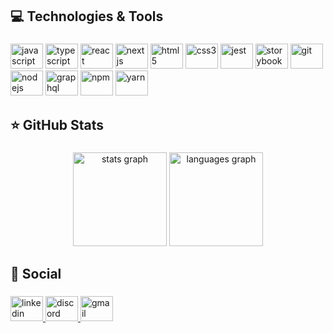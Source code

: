 ###

<h2 align="left">💻 Technologies & Tools</h2>

###

<div align="left">
  <img src="https://cdn.jsdelivr.net/gh/devicons/devicon/icons/javascript/javascript-original.svg" height="40" width="52" alt="javascript" title="javascript" />
  <img src="https://cdn.jsdelivr.net/gh/devicons/devicon/icons/typescript/typescript-original.svg" height="40" width="52" alt="typescript" title="typescript"/>
  <img src="https://cdn.jsdelivr.net/gh/devicons/devicon/icons/react/react-original.svg" height="40" width="52" alt="react" title="reactjs" />
  <img src="https://cdn.jsdelivr.net/gh/devicons/devicon/icons/nextjs/nextjs-original.svg" height="40" width="52" alt="nextjs" title="nextjs" />
  <img src="https://cdn.jsdelivr.net/gh/devicons/devicon/icons/html5/html5-original.svg" height="40" width="52" alt="html5" title="html" />
  <img src="https://cdn.jsdelivr.net/gh/devicons/devicon/icons/css3/css3-original.svg" height="40" width="52" alt="css3" title="css" />
  <img src="https://cdn.jsdelivr.net/gh/devicons/devicon/icons/jest/jest-plain.svg" height="40" width="52" alt="jest" "jest" />
  <img src="https://cdn.jsdelivr.net/gh/devicons/devicon/icons/storybook/storybook-original.svg" height="40" width="52" alt="storybook" "storybook" /> 
  <img src="https://cdn.jsdelivr.net/gh/devicons/devicon/icons/git/git-original.svg" height="40" width="52" alt="git" title="git" />
  <img src="https://cdn.jsdelivr.net/gh/devicons/devicon/icons/nodejs/nodejs-original.svg" height="40" width="52" alt="nodejs" title="nodejs" />
  <img src="https://cdn.jsdelivr.net/gh/devicons/devicon/icons/graphql/graphql-plain.svg" height="40" width="52" alt="graphql" title="graphql" />
  <img src="https://cdn.jsdelivr.net/gh/devicons/devicon/icons/npm/npm-original-wordmark.svg" height="40" width="52" alt="npm" title="npm" />
  <img src="https://cdn.jsdelivr.net/gh/devicons/devicon/icons/yarn/yarn-original.svg" height="40" width="52" alt="yarn" title="yarn" />
</div>

###

<h2 align="left">⭐ GitHub Stats</h2>

###

<div align="center">
  <img src="https://github-readme-stats.vercel.app/api?hide_title=false&hide_rank=false&show_icons=true&include_all_commits=true&count_private=true&disable_animations=false&theme=tokyonight&locale=en&hide_border=false&username=gabivechiatto" height="150" alt="stats graph"  />
  <img src="https://github-readme-stats.vercel.app/api/top-langs?locale=en&hide_title=false&layout=compact&card_width=320&langs_count=5&theme=tokyonight&hide_border=false&username=gabivechiatto" height="150" alt="languages graph"  />
</div>

###

<h2 align="left">🎯 Social</h2>

###

<div align="left">
  <a href="https://www.linkedin.com/in/gvechiatto/" target="_blank">
    <img src="https://raw.githubusercontent.com/maurodesouza/profile-readme-generator/master/src/assets/icons/social/linkedin/default.svg" width="52" height="40" alt="linkedin" title="linkedin" />
  </a>
  <a href="GabiVech#0727" target="_blank">
    <img src="https://raw.githubusercontent.com/maurodesouza/profile-readme-generator/master/src/assets/icons/social/discord/default.svg" width="52" height="40" alt="discord"  title="discord" />
  </a>
  <a href="vech.gabi@gmail.com" target="_blank">
    <img src="https://raw.githubusercontent.com/maurodesouza/profile-readme-generator/master/src/assets/icons/social/gmail/default.svg" width="52" height="40" alt="gmail" title="gmail" />
  </a>
</div>

###
